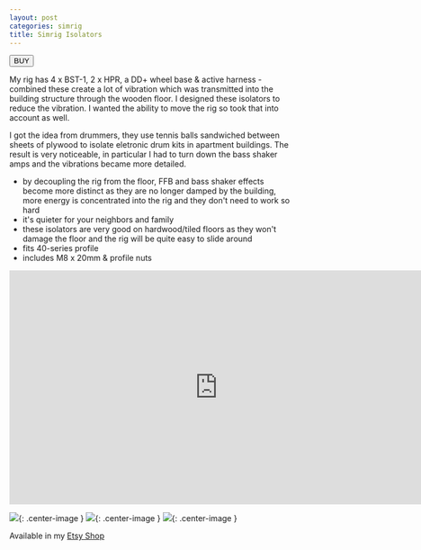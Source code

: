 ```yaml
---
layout: post
categories: simrig
title: Simrig Isolators
---
```


<a href="https://s16nengineering.etsy.com/listing/1844212953/simrig-vibration-isolators"><button>BUY</button></a>

My rig has 4 x BST-1, 2 x HPR, a DD+ wheel base & active harness - combined these create a lot of vibration which was transmitted into the building structure through the wooden floor. I designed these isolators to reduce the vibration. I wanted the ability to move the rig so took that into account as well.

I got the idea from drummers, they use tennis balls sandwiched between sheets of plywood to isolate eletronic drum kits in apartment buildings. The result is very noticeable, in particular I had to turn down the bass shaker amps and the vibrations became more detailed.

- by decoupling the rig from the floor, FFB and bass shaker effects become more distinct as they are no longer damped by the building, more energy is concentrated into the rig and they don't need to work so hard
- it's quieter for your neighbors and family
- these isolators are very good on hardwood/tiled floors as they won't damage the floor and the rig will be quite easy to slide around 
- fits 40-series profile
- includes M8 x 20mm & profile nuts

<iframe class="center-image" width="740" height="416" src="https://www.youtube.com/embed/oiSOLjrLcrQ?si=3xlgFTEuJvTTJUB7" title="YouTube video player" frameborder="0" allow="accelerometer; autoplay; clipboard-write; encrypted-media; gyroscope; picture-in-picture; web-share" referrerpolicy="strict-origin-when-cross-origin" allowfullscreen></iframe>

![](/assets/isolators/2.png){: .center-image }
![](/assets/isolators/3.png){: .center-image }
![](/assets/isolators/5.png){: .center-image }

Available in my [Etsy Shop](https://www.etsy.com/listing/1844212953/)
